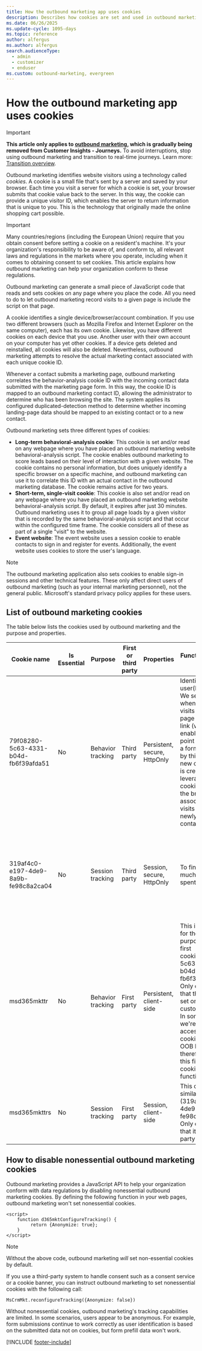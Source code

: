 ```yaml
---
title: How the outbound marketing app uses cookies
description: Describes how cookies are set and used in outbound marketing.
ms.date: 06/26/2025
ms.update-cycle: 1095-days
ms.topic: reference
author: alfergus
ms.author: alfergus
search.audienceType: 
  - admin
  - customizer
  - enduser
ms.custom: outbound-marketing, evergreen
---
```


# How the outbound marketing app uses cookies

> [!IMPORTANT]
> **This article only applies to [outbound marketing](user-guide.md), which is gradually being removed from Customer Insights - Journeys.** To avoid interruptions, stop using outbound marketing and transition to real-time journeys. Learn more: [Transition overview](transition-overview.md).

Outbound marketing identifies website visitors using a technology called *cookies*. A cookie is a small file that's sent by a server and saved by your browser. Each time you visit a server for which a cookie is set, your browser submits that cookie value back to the server. In this way, the cookie can provide a unique visitor ID, which enables the server to return information that is unique to you. This is the technology that originally made the online shopping cart possible.

> [!IMPORTANT]
> Many countries/regions (including the European Union) require that you obtain consent before setting a cookie on a resident's machine. It's your organization's responsibility to be aware of, and conform to, all relevant laws and regulations in the markets where you operate, including when it comes to obtaining consent to set cookies. This article explains how outbound marketing can help your organization conform to these regulations.

Outbound marketing can generate a small piece of JavaScript code that reads and sets cookies on any page where you place the code. All you need to do to let outbound marketing record visits to a given page is include the script on that page.

A cookie identifies a single device/browser/account combination. If you use two different browsers (such as Mozilla Firefox and Internet Explorer on the same computer), each has its own cookie. Likewise, you have different cookies on each device that you use. Another user with their own account on your computer has yet other cookies. If a device gets deleted and reinstalled, all cookies will also be deleted. Nevertheless, outbound marketing attempts to resolve the actual marketing contact associated with each unique cookie ID.

Whenever a contact submits a marketing page, outbound marketing correlates the behavior-analysis cookie ID with the incoming contact data submitted with the marketing page form. In this way, the cookie ID is mapped to an outbound marketing contact ID, allowing the administrator to determine who has been browsing the site. The system applies its configured duplicated-detection method to determine whether incoming landing-page data should be mapped to an existing contact or to a new contact.

Outbound marketing sets three different types of cookies:

- **Long-term behavioral-analysis cookie**: This cookie is set and/or read on any webpage where you have placed an outbound marketing website behavioral-analysis script. The cookie enables outbound marketing to score leads based on their level of interaction with a given website. The cookie contains no personal information, but does uniquely identify a specific browser on a specific machine, and outbound marketing can use it to correlate this ID with an actual contact in the outbound marketing database. The cookie remains active for two years.
- **Short-term, single-visit cookie**: This cookie is also set and/or read on any webpage where you have placed an outbound marketing website behavioral-analysis script. By default, it expires after just 30 minutes. Outbound marketing uses it to group all page loads by a given visitor that is recorded by the same behavioral-analysis script and that occur within the configured time frame. The cookie considers all of these as part of a single &quot;visit&quot; to the website.
- **Event website**: The event website uses a session cookie to enable contacts to sign in and register for events. Additionally, the event website uses cookies to store the user's language.

> [!NOTE]
> The outbound marketing application also sets cookies to enable sign-in sessions and other technical features. These only affect direct users of outbound marketing (such as your internal marketing personnel), not the general public. Microsoft&#39;s standard privacy policy applies for these users.

## List of outbound marketing cookies

The table below lists the cookies used by outbound marketing and the purpose and properties.

| Cookie name | Is Essential | Purpose | First or third party | Properties | Function (Purpose detail) | Source URL/JS |
|---|---|---|---|---|---|---|
| 79f08280-5c63-4331-b04d-fb6f39afda51 | No | Behavior tracking | Third party | Persistent, secure, HttpOnly | Identifies end user(by browser).   We set this cookie when end user visits a marketing page or a select a link   (with tracking enabled). At some point of time, when a form is submitted by this end user, a new   contact/lead is created and we leverage the cookie available in the browser   to associate previous visits with the newly generated contact/lead. | This cookie is set by the   service. URL differs for each customer org. It can be seen in the tracking/form loader code: &lt;div class="d365-mkt-config" style="display:none" data-website-id="{websiteid}" data-hostname={GUID}.svc.dynamics.com&gt;&lt;/div&gt; |
| 319af4c0-e197-4de9-8a9b-fe98c8a2ca04 | No | Session tracking | Third party | Session, secure, HttpOnly | To find out how much time user spent on the page | This cookie is set by the   service. URL differs for each customer org. It can be seen in the   tracking/form loader code: &lt;div class="d365-mkt-config" style="display:none" data-website-id="{websiteid}" data-hostname=**"**{GUID }.svc.dynamics.com"&gt;&lt;/div&gt;
| msd365mkttr | No | Behavior tracking | First party | Persistent, client-side | This is being used for the same   purpose as the first cookie(79f08280-5c63-4331-b04d-fb6f39afda51). Only   difference is that this cookie is set on the customer domain. In   some cases, we're unable to access third party cookies (ex: safari OOB blocks) therefore we set this first party cookie to keep   functionality.| Set by the form loader or website tracking   script |
| msd365mkttrs | No | Session tracking | First party | Session, client-side | This cookie is similar to   (319af4c0-e197-4de9-8a9b-fe98c8a2ca04). Only difference is that it's a first   party cookie | Set by the form loader or   website tracking script |

## How to disable nonessential outbound marketing cookies

Outbound marketing provides a JavaScript API to help your organization conform with data regulations by disabling nonessential outbound marketing cookies. By defining the following function in your web pages, outbound marketing won't set nonessential cookies.

```
<script>
    function d365mktConfigureTracking() {
         return {Anonymize: true};
    }
</script>
```

> [!NOTE]
> Without the above code, outbound marketing *will* set non-essential cookies by default.

If you use a third-party system to handle consent such as a consent service or a cookie banner, you can instruct outbound marketing to set nonessential cookies with the following call:

```
MsCrmMkt.reconfigureTracking({Anonymize: false})
```

Without nonessential cookies, outbound marketing's tracking capabilities are limited. In some scenarios, users appear to be anonymous. For example, form submissions continue to work correctly as user identification is based on the submitted data not on cookies, but form prefill data won't work.

[!INCLUDE [footer-include](./includes/footer-banner.md)]
